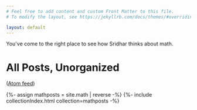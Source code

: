 ```yaml
---
# Feel free to add content and custom Front Matter to this file.
# To modify the layout, see https://jekyllrb.com/docs/themes/#overriding-theme-defaults

layout: default
---
```


You've come to the right place to see how Sridhar thinks about math.

<h1> All Posts, Unorganized</h1>

([Atom feed](/feed/math.xml))

{%- assign mathposts = site.math | reverse -%}
{%- include collectionIndex.html collection=mathposts -%}